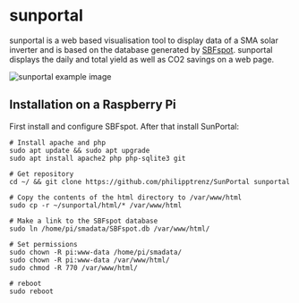 # sunportal

sunportal is a web based visualisation tool to display data of a SMA solar inverter and is based on the database generated by [SBFspot](https://github.com/SBFspot/SBFspot). sunportal displays the daily and total yield as well as CO2 savings on a web page.

![sunportal example image](http://cloud.philipptrenz.de/index.php/apps/gallery/s/DAppzj9DyHPBx8i)

## Installation on a Raspberry Pi

First install and configure SBFspot. After that install SunPortal:

```
# Install apache and php
sudo apt update && sudo apt upgrade
sudo apt install apache2 php php-sqlite3 git

# Get repository
cd ~/ && git clone https://github.com/philipptrenz/SunPortal sunportal

# Copy the contents of the html directory to /var/www/html
sudo cp -r ~/sunportal/html/* /var/www/html

# Make a link to the SBFspot database 
sudo ln /home/pi/smadata/SBFspot.db /var/www/html/

# Set permissions
sudo chown -R pi:www-data /home/pi/smadata/
sudo chown -R pi:www-data /var/www/html/
sudo chmod -R 770 /var/www/html/

# reboot
sudo reboot
```

